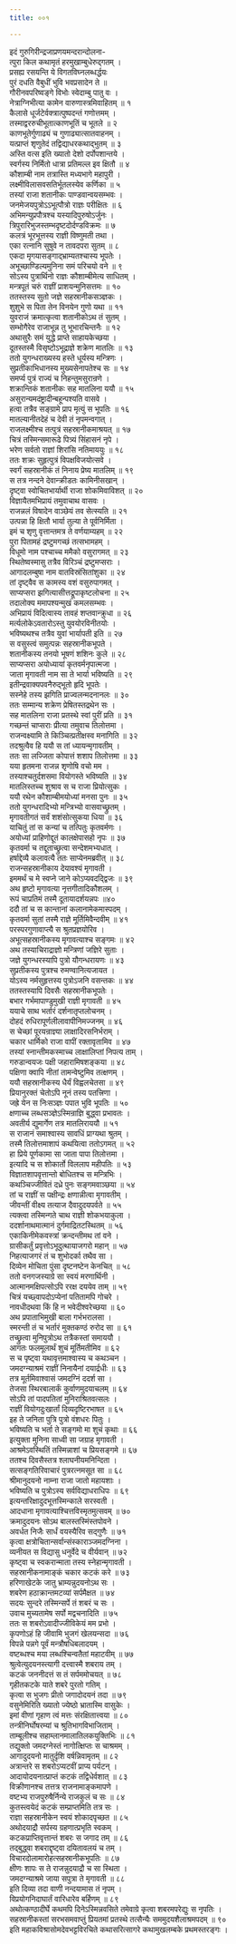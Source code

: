 ```yaml
---
title: ००१

---
```

इदं गुरुगिरीन्द्रजाप्रणयमन्दरान्दोलना-  
त्पुरा किल कथामृतं हरमुखाम्बुधेरुद्गतम् ।  
प्रसह्य रसयन्ति ये विगतविघ्नलब्धर्द्धयः  
पुरं दधति वैबुधीं भुवि भवप्रसादेन ते ॥  
गौरीनवपरिष्वङ्गे विभोः स्वेदाम्बु पातु वः ।  
नेत्राग्निभीत्या कामेन वारुणास्त्रमिवाहितम् ॥ १  
कैलासे धूर्जटेर्वक्त्रात्पुष्पदन्तं गणोत्तमम् ।  
तस्माद्वररुचीभूतात्काणभूतिं च भूतले ॥ २  
काणभूतेर्गुणाढ्यं च गुणाढ्यात्सातवाहनम् ।  
यत्प्राप्तं शृणुतेदं तद्विद्याधरकथाद्भुतम् ॥ ३  
अस्ति वत्स इति ख्यातो देशो दर्पोपशान्तये ।  
स्वर्गस्य निर्मितो धात्रा प्रतिमल्ल इव क्षितौ ॥ ४  
कौशाम्बी नाम तत्रास्ति मध्यभागे महापुरी ।  
लक्ष्मीविलासवसतिर्भूतलस्येव कर्णिका ॥ ५  
तस्यां राजा शतानीकः पाण्डवान्वयसम्भवः ।  
जनमेजयपुत्रोऽऽभूत्पौत्रो राज्ञः परीक्षितः ॥ ६  
अभिमन्युप्रपौत्रश्च यस्यादिपुरुषोऽर्जुनः ।  
त्रिपुरारिभुजस्तम्भदृष्टदोर्दण्डविक्रमः ॥ ७  
कलत्रं भूरभूत्तस्य राज्ञी विष्णुमती तथा ।  
एका रत्नानि सुषुवे न तावदपरा सुतम् ॥ ८  
एकदा मृगयासङ्गाद्भ्राम्यतश्चास्य भूपतेः ।  
अभूच्छाण्डिल्यमुनिना समं परिचयो वने ॥ ९  
सोऽस्य पुत्रार्थिनो राज्ञः कौशाम्बीमेत्य साधितम् ।  
मन्त्रपूतं चरुं राज्ञीं प्राशयन्मुनिसत्तमः ॥ १०  
ततस्तस्य सुतो जज्ञे सहस्रानीकसञ्ज्ञकः ।  
शुशुभे स पिता तेन विनयेन गुणो यथा ॥ ११  
युवराजं क्रमात्कृत्वा शतानीकोऽथ तं सुतम् ।  
सम्भोगैरेव राजाभून्न तु भूभारचिन्तनैः ॥ १२  
अथासुरैः समं युद्धे प्राप्ते साहायकेच्छया ।  
दूतस्तस्मै विसृष्टोऽभूद्राज्ञे शक्रेण मातलिः ॥ १३  
ततो युगन्धराख्यस्य हस्ते धूर्यस्य मन्त्रिणः ।  
सुप्रतीकाभिधानस्य मुख्यसेनापतेश्च सः ॥ १४  
समर्प्य पुत्रं राज्यं च निहन्तुमसुरान्रणे ।  
शक्रान्तिकं शतानीकः सह मातलिना ययौ ॥ १५  
असुरान्यमदंष्ट्रादीन्बहून्पश्यति वासवे ।  
हत्वा तत्रैव सङ्ग्रामे प्राप मृत्युं स भूपतिः ॥ १६  
मातल्यानीतदेहं च देवी तं नृपमन्वगात् ।  
राजलक्ष्मीश्च तत्पुत्रं सहस्रानीकमाश्रयत् ॥ १७  
चित्रं तस्मिन्समारूढे पित्र्यं सिंहासनं नृपे ।  
भरेण सर्वतो राज्ञां शिरांसि नतिमाययुः ॥ १८  
ततः शक्रः सुहृत्पुत्रं विपक्षविजयोत्सवे ।  
स्वर्गं सहस्रानीकं तं निनाय प्रेष्य मातलिम् ॥ १९  
स तत्र नन्दने देवान्क्रीडतः कामिनीसखान् ।  
दृष्ट्वा स्वोचितभार्यार्थी राजा शोकमिवाविशत् ॥ २०  
विज्ञायैतमभिप्रायं तमुवाचाथ वासवः ।  
राजन्नलं विषादेन वाञ्छेयं तव सेत्स्यति ॥ २१  
उत्पन्ना हि क्षितौ भार्या तुल्या ते पूर्वनिर्मिता ।  
इमं च शृणु वृत्तान्तमत्र ते वर्णयाम्यहम् ॥ २२  
पुरा पितामहं द्रष्टुमगच्छं तत्सभामहम् ।  
विधूमो नाम पश्चाच्च ममैको वसुरागमत् ॥ २३  
स्थितेष्वस्मासु तत्रैव विरिञ्चं द्रष्टुमप्सराः ।  
आगादलम्बुषा नाम वातविस्रंसितांशुका ॥ २४  
तां दृष्ट्वैव स कामस्य वशं वसुरुपागमत् ।  
साप्यप्सरा झगित्यासीत्तद्रूपाकृष्टलोचना ॥ २५  
तदालोक्य ममापश्यन्मुखं कमलसम्भवः ।  
अभिप्रायं विदित्वास्य तावहं शप्तवान्क्रुधा ॥ २६  
मर्त्यलोकेऽवतारोऽस्तु युवयोरविनीतयोः ।  
भविष्यथश्च तत्रैव युवां भार्यापती इति ॥ २७  
स वसुस्त्वं समुत्पन्नः सहस्रानीकभूपते ।  
शतानीकस्य तनयो भूषणं शशिनः कुले ॥ २८  
साप्यप्सरा अयोध्यायां कृतवर्मनृपात्मजा ।  
जाता मृगावती नाम सा ते भार्या भविष्यति ॥ २९  
इतीन्द्रवाक्यपवनैरुद्भूतो हृदि भूपतेः ।  
सस्नेहे तस्य झगिति प्राज्वलन्मदनानलः ॥ ३०  
ततः सम्मान्य शक्रेण प्रेषितस्तद्रथेन सः ।  
सह मातलिना राजा प्रतस्थे स्वां पुरीं प्रति ॥ ३१  
गच्छन्तं चाप्सराः प्रीत्या तमुवाच तिलोत्तमा ।  
राजन्वक्ष्यामि ते किञ्चित्प्रतीक्षस्व मनागिति ॥ ३२  
तदश्रुत्वैव हि ययौ स तां ध्यायन्मृगावतीम् ।  
ततः सा लज्जिता कोपात्तं शशाप तिलोत्तमा ॥ ३३  
यया हृतमना राजन्न शृणोषि वचो मम ।  
तस्याश्चतुर्दशसमा वियोगस्ते भविष्यति ॥ ३४  
मातलिस्तच्च शुश्राव स च राजा प्रियोत्सुकः ।  
ययौ रथेन कौशाम्बीमयोध्यां मनसा पुनः ॥ ३५  
ततो युगन्धरादिभ्यो मन्त्रिभ्यो वासवाच्छ्रुतम् ।  
मृगावतीगतं सर्वं शशंसोत्सुकया धिया ॥ ३६  
याचितुं तां स कन्यां च तत्पितुः कृतवर्मणः ।  
अयोध्यां प्राहिणोद्दूतं कालक्षेपासहो नृपः ॥ ३७  
कृतवर्मा च तद्दूताच्छ्रुत्वा सन्देशमभ्यधात् ।  
हर्षाद्देव्यै कलावत्यै ततः साप्येनमब्रवीत् ॥ ३८  
राजन्सहस्रानीकाय देयावश्यं मृगावती ।  
इममर्थं च मे स्वप्ने जाने कोऽप्यवदद्द्विजः ॥ ३९  
अथ हृष्टो मृगावत्या नृत्तगीतादिकौशलम् ।  
रूपं चाप्रतिमं तस्मै दूतायादर्शयन्नपः ॥४०  
ददौ तां च स कान्तानां कलानामेकमास्पदम् ।  
कृतवर्मा सुतां तस्मै राज्ञे मूर्तिमिवैन्दवीम् ॥ ४१  
परस्परगुणावाप्त्यै स श्रुतप्रज्ञयोरिव ।  
अभूत्सहस्रानीकस्य मृगावत्याश्च सङ्गमः ॥ ४२  
अथ तस्याचिराद्राज्ञो मन्त्रिणां जज्ञिरे सुताः ।  
जज्ञे युगन्धरस्यापि पुत्रो यौगन्धरायणः ॥ ४३  
सुप्रतीकस्य पुत्रश्च रुमण्वानित्यजायत ।  
योऽस्य नर्मसुहृत्तस्य पुत्रोऽजनि वसन्तकः ॥ ४४  
ततस्तस्यापि दिवसैः सहस्रानीकभूपतेः ।  
बभार गर्भमापाण्डुमुखी राज्ञी मृगावती ॥ ४५  
ययाचे साथ भर्तारं दर्शनातृप्तलोचनम् ।  
दोहदं रुधिरापूर्णलीलावापीनिमज्जनम् ॥ ४६  
स चेच्छां पूरयन्राज्ञ्या लाक्षादिरसनिर्भराम् ।  
चकार धार्मिको राजा वापीं रक्तावृतामिव ॥ ४७  
तस्यां स्नान्तीमकस्माच्च लाक्षालिप्तां निपत्य ताम् ।  
गरुडान्वयजः पक्षी जहारामिषशङ्कया ॥ ४८  
पक्षिणा क्वापि नीतां तामन्वेष्टुमिव तत्क्षणम् ।  
ययौ सहस्रानीकस्य धैर्यं विह्वलचेतसा ॥ ४९  
प्रियानुरक्तं चेतोऽपि नूनं तस्य पतत्त्रिणा ।  
जह्रे येन स निःसञ्ज्ञः पपात भुवि भूपतिः ॥ ५०  
क्षणाच्च लब्धसञ्ज्ञेऽस्मिन्राज्ञि बुद्ध्वा प्रभावतः ।  
अवतीर्य द्युमार्गेण तत्र मातलिराययौ ॥ ५१  
स राजानं समाश्वास्य सावधिं प्राग्यथा श्रुतम् ।  
तस्मै तिलोत्तमाशापं कथयित्वा ततोऽगमत् ॥ ५२  
हा प्रिये पूर्णकामा सा जाता पापा तिलोत्तमा ।  
इत्यादि च स शोकार्तो विललाप महीपतिः ॥ ५३  
विज्ञातशापवृत्तान्तो बोधितश्च स मन्त्रिभिः ।  
कथञ्चिज्जीवितं दध्रे पुनः सङ्गमवाञ्छया ॥ ५४  
तां च राज्ञीं स पक्षीन्द्रः क्षणान्नीत्वा मृगावतीम् ।  
जीवन्तीं वीक्ष्य तत्याज दैवादुदयपर्वते ॥ ५५  
त्यक्त्वा तस्मिन्गते चाथ राज्ञी शोकभयाकुला ।  
ददर्शानाथमात्मानं दुर्गमाद्रितटस्थितम् ॥ ५६  
एकाकिनीमेकवस्त्रां क्रन्दन्तीमथ तां वने ।  
ग्रासीकर्तुं प्रवृत्तोऽभूदुत्थायाजगरो महान् ॥ ५७  
निहत्याजगरं तं च शुभोदर्का तथैव सा ।  
दिव्येन मोचिता पुंसा दृष्टनष्टेन केनचित् ॥ ५८  
ततो वनगजस्याग्रे सा स्वयं मरणार्थिनी ।  
आत्मानमक्षिपत्सोऽपि ररक्ष दययेव ताम् ॥ ५९  
चित्रं यच्छ्वापदोऽप्येनां पतितामपि गोचरे ।  
नावधीदथवा किं हि न भवेदीश्वरेच्छया ॥ ६०  
अथ प्रपाताभिमुखी बाला गर्भभरालसा ।  
स्मरन्ती तं च भर्तारं मुक्तकण्ठं रुरोद सा ॥ ६१  
तच्छ्रुत्वा मुनिपुत्रोऽथ तत्रैकस्तां समाययौ ।  
आगतः फलमूलार्थं शुचं मूर्तिमतीमिव ॥ ६२  
स च पृष्ट्वा यथावृत्तमाश्वास्य च कथञ्चन ।  
जमदग्न्याश्रमं राज्ञीं निनायैनां दयार्द्रधीः ॥ ६३  
तत्र मूर्तमिवाश्वासं जमदग्निं ददर्श सा ।  
तेजसा स्थिरबालार्कं कुर्वाणमुदयाचलम् ॥ ६४  
सोऽपि तां पादपतितां मुनिराश्रितवत्सलः ।  
राज्ञीं वियोगदुःखार्तां दिव्यदृष्टिरभाषत ॥ ६५  
इह ते जनिता पुत्रि पुत्रो वंशधरः पितुः ।  
भविष्यति च भर्ता ते सङ्गमो मा शुचं कृथाः ॥ ६६  
इत्युक्ता मुनिना साध्वी सा जग्राह मृगावती ।  
आश्रमेऽवस्थितिं तस्मिन्नाशां च प्रियसङ्गमे ॥ ६७  
ततश्च दिवसैस्तत्र श्लाघनीयमनिन्दिता ।  
सत्सङ्गतिरिवाचारं पुत्ररत्नमसूत सा ॥ ६८  
श्रीमानुदयनो नाम्ना राजा जातो महायशाः ।  
भविष्यति च पुत्रोऽस्य सर्वविद्याधराधिपः ॥ ६९  
इत्यन्तरिक्षादुदभूत्तस्मिन्काले सरस्वती ।  
आदधाना मृगावत्याश्चित्तविस्मृतमुत्सवम् ॥ ७०  
क्रमादुदयनः सोऽथ बालस्तस्मिंस्तपोवने ।  
अवर्धत निजैः सार्धं वयस्यैरिव सद्गुणैः ॥ ७१  
कृत्वा क्षत्रोचितान्सर्वान्संस्काराञ्जमदग्निना ।  
व्यनीयत स विद्यासु धनुर्वेदे च वीर्यवान् ॥ ७२  
कृष्ट्वा च स्वकरान्माता तस्य स्नेहान्मृगावती ।  
सहस्रानीकनामाङ्कं चकार कटकं करे ॥ ७३  
हरिणाखेटके जातु भ्राम्यन्नुदयनोऽथ सः ।  
शबरेण हठाक्रान्तमटव्यां सर्पमैक्षत ॥ ७४  
सदयः सुन्दरे तस्मिन्सर्पे तं शबरं च सः ।  
उवाच मुच्यतामेष सर्पो मद्वचनादिति ॥ ७५  
ततः स शबरोऽवादीज्जीविकेयं मम प्रभो ।  
कृपणोऽहं हि जीवामि भुजगं खेलयन्सदा ॥ ७६  
विपन्ने पन्नगे पूर्वं मन्त्रौषधिबलादयम् ।  
वष्टब्धश्च मया लब्धश्चिन्वतैतां महाटवीम् ॥ ७७  
श्रुत्वेत्युदयनस्त्यागी दत्त्वास्मै शबराय तम् ।  
कटकं जननीदत्तं स तं सर्पममोचयत् ॥ ७८  
गृहीतकटके याते शबरे पुरतो गतिम् ।  
कृत्वा स भुजगः प्रीतो जगादोदयनं तदा ॥ ७९  
वसुनेमिरिति ख्यातो ज्येष्ठो भ्रातास्मि वासुकेः ।  
इमां वीणां गृहाण त्वं मत्तः संरक्षितात्त्वया ॥ ८०  
तन्त्रीनिर्घोषरम्यां च श्रुतिभागविभाजिताम् ।  
ताम्बूलीश्च सहाम्लानमालातिलकयुक्तिभिः ॥ ८१  
तद्युक्तो जमदग्नेस्तं नागोत्क्षिप्तः स चाश्रमम् ।  
आगादुदयनो मातुर्दृशि वर्षन्निवामृतम् ॥ ८२  
अत्रान्तरे स शबरोऽप्यटवीं प्राप्य पर्यटन् ।  
आदायोदयनात्प्राप्तं कटकं तद्विधेर्वशात् ॥ ८३  
विक्रीणानश्च तत्तत्र राजनामाङ्कमापणे ।  
वष्टभ्य राजपुरुषैर्निन्ये राजकुलं च सः ॥ ८४  
कुतस्त्वयेदं कटकं सम्प्राप्तमिति तत्र सः ।  
राज्ञा सहस्रानीकेन स्वयं शोकादपृच्छत ॥ ८५  
अथोदयाद्रौ सर्पस्य ग्रहणात्प्रभृति स्वकम् ।  
कटकप्राप्तिवृत्तान्तं शबरः स जगाद तम् ॥ ८६  
तद्बुद्ध्वा शबराद्दृष्ट्वा दयितावलयं च तम् ।  
विचारदोलामारोहत्सहस्रानीकभूपतिः ॥ ८७  
क्षीणः शापः स ते राजन्नुदयाद्रौ च सा स्थिता ।  
जमदग्न्याश्रमे जाया सपुत्रा ते मृगावती ॥ ८८  
इति दिव्या तदा वाणी नन्दयामास तं नृपम् ।  
विप्रयोगनिदाघार्तं वारिधारेव बर्हिणम् ॥ ८९  
अथोत्कण्ठादीर्घे कथमपि दिनेऽस्मिन्नवसिते तमेवाग्रे कृत्वा शबरमपरेद्युः स नृपतिः ।  
सहस्रानीकस्तां सरभसमवाप्तुं प्रियतमां प्रतस्थे तत्सैन्यैः सममुदयशैलाश्रमपदम् ॥ ९०  
इति महाकविश्रासोमदेवभट्टविरचिते कथासरित्सागरे कथामुखलम्बके प्रथमस्तरङ्गः ।